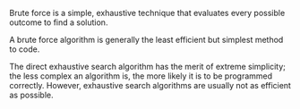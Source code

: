Brute force is a simple, exhaustive technique that evaluates every possible outcome to find a solution.

A brute force algorithm is generally the least efficient but simplest method to code.

The direct exhaustive search algorithm has the merit of extreme simplicity; the less complex an algorithm is, the more likely it is to be programmed correctly. However, exhaustive search algorithms are usually not as efficient as possible.
